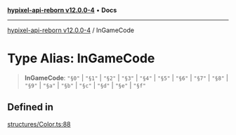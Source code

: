 [**hypixel-api-reborn v12.0.0-4**](../README.md) • **Docs**

***

[hypixel-api-reborn v12.0.0-4](../globals.md) / InGameCode

# Type Alias: InGameCode

> **InGameCode**: `"§0"` \| `"§1"` \| `"§2"` \| `"§3"` \| `"§4"` \| `"§5"` \| `"§6"` \| `"§7"` \| `"§8"` \| `"§9"` \| `"§a"` \| `"§b"` \| `"§c"` \| `"§d"` \| `"§e"` \| `"§f"`

## Defined in

[structures/Color.ts:88](https://github.com/Kathund/REBORN-docs-TEST/blob/1c14a4fa83649d1c26475bdd62d394bf5095b016/src/structures/Color.ts#L88)
